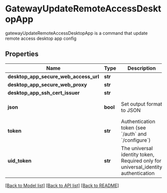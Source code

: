 # GatewayUpdateRemoteAccessDesktopApp

gatewayUpdateRemoteAccessDesktopApp is a command that update remote access desktop app config
## Properties
Name | Type | Description | Notes
------------ | ------------- | ------------- | -------------
**desktop_app_secure_web_access_url** | **str** |  | [optional] 
**desktop_app_secure_web_proxy** | **str** |  | [optional] 
**desktop_app_ssh_cert_issuer** | **str** |  | [optional] 
**json** | **bool** | Set output format to JSON | [optional] [default to False]
**token** | **str** | Authentication token (see &#x60;/auth&#x60; and &#x60;/configure&#x60;) | [optional] 
**uid_token** | **str** | The universal identity token, Required only for universal_identity authentication | [optional] 

[[Back to Model list]](../README.md#documentation-for-models) [[Back to API list]](../README.md#documentation-for-api-endpoints) [[Back to README]](../README.md)



